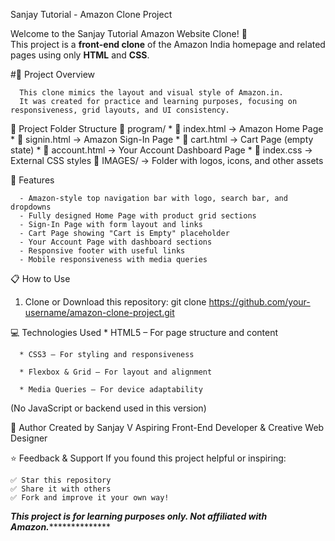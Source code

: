  Sanjay Tutorial - Amazon Clone Project

Welcome to the Sanjay Tutorial Amazon Website Clone! 🛒  
This project is a **front-end clone** of the Amazon India homepage and related pages using only **HTML** and **CSS**.



#📁 Project Overview

      This clone mimics the layout and visual style of Amazon.in.
      It was created for practice and learning purposes, focusing on responsiveness, grid layouts, and UI consistency.

 📂 Project Folder Structure
    📁 program/
        * 📄 index.html → Amazon Home Page
        * 📄 signin.html → Amazon Sign-In Page
        * 📄 cart.html → Cart Page (empty state)
        * 📄 account.html → Your Account Dashboard Page
        * 📄 index.css → External CSS styles
      📁 IMAGES/ → Folder with logos, icons, and other assets


🚀 Features

      - Amazon-style top navigation bar with logo, search bar, and dropdowns
      - Fully designed Home Page with product grid sections
      - Sign-In Page with form layout and links
      - Cart Page showing "Cart is Empty" placeholder
      - Your Account Page with dashboard sections
      - Responsive footer with useful links
      - Mobile responsiveness with media queries


📋 How to Use

1. Clone or Download this repository:
       git clone https://github.com/your-username/amazon-clone-project.git


💻 Technologies Used
      * HTML5 – For page structure and content

      * CSS3 – For styling and responsiveness

      * Flexbox & Grid – For layout and alignment

      * Media Queries – For device adaptability

(No JavaScript or backend used in this version)

🙌 Author
      Created by Sanjay V
      Aspiring Front-End Developer & Creative Web Designer

      
⭐ Feedback & Support
      If you found this project helpful or inspiring:

    ✅ Star this repository
    ✅ Share it with others
    ✅ Fork and improve it your own way!


*************************************This project is for learning purposes only. Not affiliated with Amazon.***************************************************
